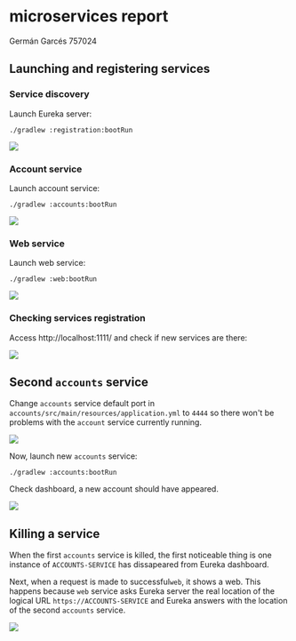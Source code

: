 # microservices report

Germán Garcés 757024

## Launching and registering services

### Service discovery

Launch Eureka server:

```
./gradlew :registration:bootRun
```

![](https://i.imgur.com/bTiNiKv.jpg)

### Account service

Launch account service:

```
./gradlew :accounts:bootRun
```

![](https://i.imgur.com/PdJ74TY.png)

### Web service

Launch web service:

```
./gradlew :web:bootRun
```

![](https://i.imgur.com/8dalhCJ.png)

### Checking services registration

Access http://localhost:1111/ and check if new services are there:

![](https://i.imgur.com/p6wNQTk.png)

## Second `accounts` service

Change `accounts` service default port in `accounts/src/main/resources/application.yml` to `4444` so there won't be problems with the `account` service currently running.

![](https://i.imgur.com/5ouypxm.png)

Now, launch new `accounts` service:

```
./gradlew :accounts:bootRun
```

Check dashboard, a new account should have appeared.

![](https://i.imgur.com/ZM8l5qr.png)


## Killing a service

When the first `accounts` service is killed, the first noticeable thing is one instance of `ACCOUNTS-SERVICE` has dissapeared from Eureka dashboard.

Next, when a request is made to  successful`web`, it shows a web. This happens because `web` service asks Eureka server the real location of the logical URL `https://ACCOUNTS-SERVICE` and Eureka answers with the location of the second `accounts` service.

![](https://i.imgur.com/KzBQiO8.png)

